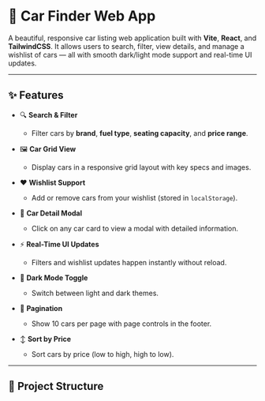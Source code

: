 # 🚗 Car Finder Web App

A beautiful, responsive car listing web application built with **Vite**, **React**, and **TailwindCSS**. It allows users to search, filter, view details, and manage a wishlist of cars — all with smooth dark/light mode support and real-time UI updates.

---

## ✨ Features

- 🔍 **Search & Filter**
  - Filter cars by **brand**, **fuel type**, **seating capacity**, and **price range**.

- 🖼️ **Car Grid View**
  - Display cars in a responsive grid layout with key specs and images.

- ❤️ **Wishlist Support**
  - Add or remove cars from your wishlist (stored in `localStorage`).

- 📄 **Car Detail Modal**
  - Click on any car card to view a modal with detailed information.

- ⚡ **Real-Time UI Updates**
  - Filters and wishlist updates happen instantly without reload.

- 🌙 **Dark Mode Toggle**
  - Switch between light and dark themes.

- 🔁 **Pagination**
  - Show 10 cars per page with page controls in the footer.

- ↕️ **Sort by Price**
  - Sort cars by price (low to high, high to low).

---

## 📁 Project Structure

